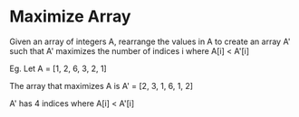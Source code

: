 # Maximize Array
Given an array of integers A, rearrange the values in A to create an array A' such that A' maximizes the number of indices i where A[i] < A'[i]

Eg. Let A = [1, 2, 6, 3, 2, 1]

The array that maximizes A is A' = [2, 3, 1, 6, 1, 2]

A' has 4 indices where A[i] < A'[i]
